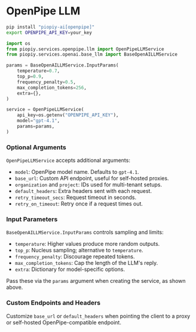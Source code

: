 # OpenPipe LLM

```bash
pip install "piopiy-ai[openpipe]"
export OPENPIPE_API_KEY=your_key
```

```python
import os
from piopiy.services.openpipe.llm import OpenPipeLLMService
from piopiy.services.openai.base_llm import BaseOpenAILLMService

params = BaseOpenAILLMService.InputParams(
    temperature=0.7,
    top_p=0.9,
    frequency_penalty=0.5,
    max_completion_tokens=256,
    extra={},
)

service = OpenPipeLLMService(
    api_key=os.getenv("OPENPIPE_API_KEY"),
    model="gpt-4.1",
    params=params,
)
```

### Optional Arguments

`OpenPipeLLMService` accepts additional arguments:

- `model`: OpenPipe model name. Defaults to `gpt-4.1`.
- `base_url`: Custom API endpoint, useful for self-hosted proxies.
- `organization` and `project`: IDs used for multi-tenant setups.
- `default_headers`: Extra headers sent with each request.
- `retry_timeout_secs`: Request timeout in seconds.
- `retry_on_timeout`: Retry once if a request times out.

### Input Parameters

`BaseOpenAILLMService.InputParams` controls sampling and limits:

- `temperature`: Higher values produce more random outputs.
- `top_p`: Nucleus sampling; alternative to `temperature`.
- `frequency_penalty`: Discourage repeated tokens.
- `max_completion_tokens`: Cap the length of the LLM's reply.
- `extra`: Dictionary for model-specific options.

Pass these via the `params` argument when creating the service, as shown above.

### Custom Endpoints and Headers

Customize `base_url` or `default_headers` when pointing the client to a proxy or self-hosted OpenPipe-compatible endpoint.
